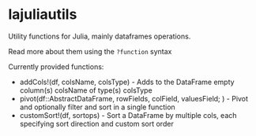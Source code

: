 # lajuliautils

Utility functions for Julia, mainly dataframes operations.

Read more about them using the `?function` syntax

Currently provided functions:

* addCols!(df, colsName, colsType) - Adds to the DataFrame empty column(s) colsName of type(s) colsType
* pivot(df::AbstractDataFrame, rowFields, colField, valuesField; <keyword arguments>) - Pivot and optionally filter and sort in a single function
* customSort!(df, sortops) - Sort a DataFrame by multiple cols, each specifying sort direction and custom sort order
